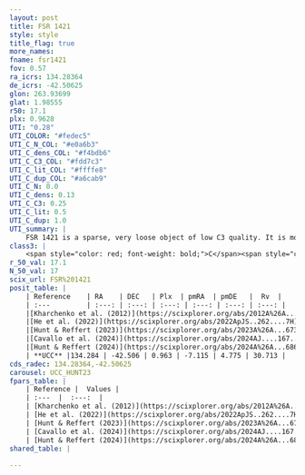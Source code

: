 ```yaml
---
layout: post
title: FSR 1421
style: style
title_flag: true
more_names: 
fname: fsr1421
fov: 0.57
ra_icrs: 134.28364
de_icrs: -42.50625
glon: 263.93699
glat: 1.98555
r50: 17.1
plx: 0.9628
UTI: "0.28"
UTI_COLOR: "#fedec5"
UTI_C_N_COL: "#e0a6b3"
UTI_C_dens_COL: "#f4bdb6"
UTI_C_C3_COL: "#fdd7c3"
UTI_C_lit_COL: "#ffffe8"
UTI_C_dup_COL: "#a6cab9"
UTI_C_N: 0.0
UTI_C_dens: 0.13
UTI_C_C3: 0.25
UTI_C_lit: 0.5
UTI_C_dup: 1.0
UTI_summary: |
    FSR 1421 is a sparse, very loose object of low C3 quality. It is moderately studied in the literature.<br><br><span style="color: #99180f; font-weight: bold;">Warning: </span>contains less than 25 stars with <i>P>0.5</i> estimated.
class3: |
    <span style="color: red; font-weight: bold;">C</span><span style="color: red; font-weight: bold;">C</span>
r_50_val: 17.1
N_50_val: 17
scix_url: FSR%201421
posit_table: |
    | Reference    | RA    | DEC   | Plx  | pmRA  | pmDE   |  Rv  |
    | :---         | :---: | :---: | :---: | :---: | :---: | :---: |
    |[Kharchenko et al. (2012)](https://scixplorer.org/abs/2012A%26A...543A.156K) | 134.523 | -42.6 | -- | -8.76 | 9.08 | -- |
    |[He et al. (2022)](https://scixplorer.org/abs/2022ApJS..262....7H) | 134.072 | -42.428 | 0.955 | -7.57 | 5.673 | -- |
    |[Hunt & Reffert (2023)](https://scixplorer.org/abs/2023A%26A...673A.114H) | 134.451 | -42.656 | 1.036 | -6.716 | 3.982 | 13.201 |
    |[Cavallo et al. (2024)](https://scixplorer.org/abs/2024AJ....167...12C) | 134.56 | -42.825 | 1.067 | -- | -- | -- |
    |[Hunt & Reffert (2024)](https://scixplorer.org/abs/2024A%26A...686A..42H) | 134.451 | -42.656 | 1.036 | -6.716 | 3.982 | 13.201 |
    | **UCC** |134.284 | -42.506 | 0.963 | -7.115 | 4.775 | 30.713 | 
cds_radec: 134.28364,-42.50625
carousel: UCC_HUNT23
fpars_table: |
    | Reference |  Values |
    | :---  |  :---:  |
    | [Kharchenko et al. (2012)](https://scixplorer.org/abs/2012A%26A...543A.156K) | `e_bv=0.729, distance=1268, log_age=8.3` |
    | [He et al. (2022)](https://scixplorer.org/abs/2022ApJS..262....7H) | `A0=2.45, logAge=7.7` |
    | [Hunt & Reffert (2023)](https://scixplorer.org/abs/2023A%26A...673A.114H) | `AV50=2.259, diffAV50=2.749, MOD50=9.77, logAge50=6.834` |
    | [Cavallo et al. (2024)](https://scixplorer.org/abs/2024AJ....167...12C) | `AV50=2.17, dMod50=10.08, logAge50=6.77, [Fe/H]50=-0.02` |
    | [Hunt & Reffert (2024)](https://scixplorer.org/abs/2024A%26A...686A..42H) | `MassJ=211.437` |
shared_table: |
    
---
```

